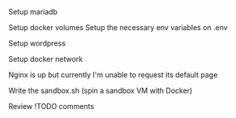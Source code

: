 Setup mariadb

Setup docker volumes
Setup the necessary env variables on .env

Setup wordpress

Setup docker network

Nginx is up but currently I'm unable to request its default page

Write the sandbox.sh (spin a sandbox VM with Docker) 

Review !TODO comments
